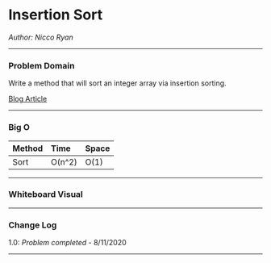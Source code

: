 # Insertion Sort
*Author: Nicco Ryan*

---

### Problem Domain
Write a method that will sort an integer array via insertion sorting.

[Blog Article](blog.md)

---


### Big O


| Method | Time | Space |
| :----------- | :----------- | :----------- |
| Sort | O(n^2) | O(1) |


---


### Whiteboard Visual




---

### Change Log
1.0: *Problem completed* - 8/11/2020

---

